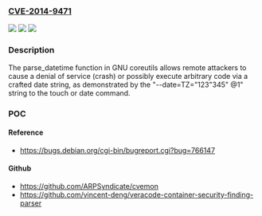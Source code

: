### [CVE-2014-9471](https://cve.mitre.org/cgi-bin/cvename.cgi?name=CVE-2014-9471)
![](https://img.shields.io/static/v1?label=Product&message=n%2Fa&color=blue)
![](https://img.shields.io/static/v1?label=Version&message=n%2Fa&color=blue)
![](https://img.shields.io/static/v1?label=Vulnerability&message=n%2Fa&color=brighgreen)

### Description

The parse_datetime function in GNU coreutils allows remote attackers to cause a denial of service (crash) or possibly execute arbitrary code via a crafted date string, as demonstrated by the "--date=TZ="123"345" @1" string to the touch or date command.

### POC

#### Reference
- https://bugs.debian.org/cgi-bin/bugreport.cgi?bug=766147

#### Github
- https://github.com/ARPSyndicate/cvemon
- https://github.com/vincent-deng/veracode-container-security-finding-parser

